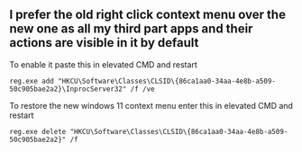 ## I prefer the old right click context menu over the new one as all my third part apps and their actions are visible in it by default

To enable it paste this in elevated CMD and restart
```
reg.exe add "HKCU\Software\Classes\CLSID\{86ca1aa0-34aa-4e8b-a509-50c905bae2a2}\InprocServer32" /f /ve
```

To restore the new windows 11 context menu enter this in elevated CMD and restart
```
reg.exe delete "HKCU\Software\Classes\CLSID\{86ca1aa0-34aa-4e8b-a509-50c905bae2a2}" /f
```
